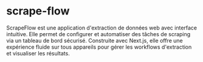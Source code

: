 # scrape-flow
  ScrapeFlow est une application d'extraction de données web avec interface intuitive. Elle permet de configurer et automatiser des tâches de scraping via un tableau de bord sécurisé. Construite avec Next.js, elle offre une expérience fluide sur tous appareils pour gérer les workflows d'extraction et visualiser les résultats.
